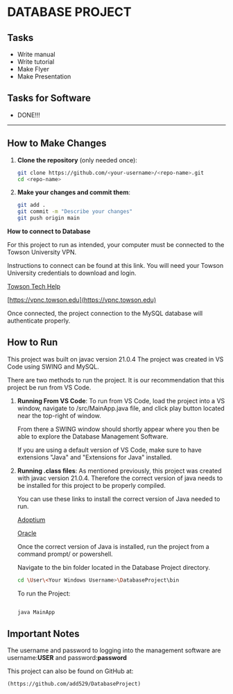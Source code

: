 # **DATABASE PROJECT**

## Tasks
- Write manual
- Write tutorial
- Make Flyer
- Make Presentation

## Tasks for Software
- DONE!!!

---

## How to Make Changes

1. **Clone the repository** (only needed once):
   ```bash
   git clone https://github.com/<your-username>/<repo-name>.git
   cd <repo-name>
   ```

2. **Make your changes and commit them**:
   ```bash
   git add .
   git commit -m "Describe your changes"
   git push origin main
   ```


**How to connect to Database**

For this project to run as intended, your computer must be connected to the Towson University VPN.

Instructions to connect can be found at this link. You will need your Towson University credentials to download and login.

[Towson Tech Help](https://techhelp.towson.edu/TDClient/1879/Portal/KB/ArticleDet?ID=140698)

[https://vpnc.towson.edu](https://vpnc.towson.edu)

Once connected, the project connection to the MySQL database will authenticate properly.


## How to Run

This project was built on javac version 21.0.4
The project was created in VS Code using SWING and MySQL.

There are two methods to run the project. It is our recommendation that this project be run from VS Code.

1. **Running From VS Code**:
    To run from VS Code, load the project into a VS window, navigate to /src/MainApp.java file, and click play button located near the top-right of window.

    From there a SWING window should shortly appear where you then be able to explore the Database Management Software.

    If you are using a default version of VS Code, make sure to have extensions "Java" and "Extensions for Java" installed.

2. **Running .class files**:
    As mentioned previously, this project was created with javac version 21.0.4. Therefore the correct version of java needs to be installed for this project to be properly compiled.

    You can use these links to install the correct version of Java needed to run.

    [Adoptium](https://adoptium.net/)

    [Oracle](https://www.oracle.com/java/technologies/javase/jdk21-archive-downloads.html)

    Once the correct version of Java is installed, run the project from a command prompt/ or powershell.

    Navigate to the bin folder located in the Database Project directory.

    ```bash
    cd \User\<Your Windows Username>\DatabaseProject\bin
    ```

    To run the Project:
    ```bash

    java MainApp
    ```

## Important Notes

The username and password to logging into the management software are username:**USER** and password:**password**

This project can also be found on GitHub at:

    (https://github.com/add529/DatabaseProject)